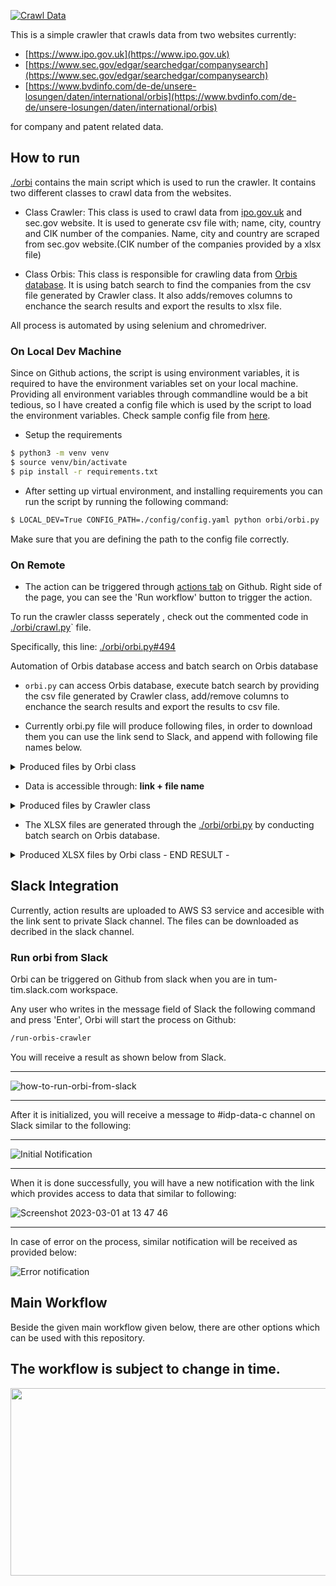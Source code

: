 [![Crawl Data](https://github.com/mrtrkmn/orbi/actions/workflows/execute.yaml/badge.svg)](https://github.com/mrtrkmn/orbi/actions/workflows/execute.yaml)

This is a simple crawler that crawls data from two websites currently:

- [https://www.ipo.gov.uk](https://www.ipo.gov.uk)
- [https://www.sec.gov/edgar/searchedgar/companysearch](https://www.sec.gov/edgar/searchedgar/companysearch)
- [https://www.bvdinfo.com/de-de/unsere-losungen/daten/international/orbis](https://www.bvdinfo.com/de-de/unsere-losungen/daten/international/orbis)

for company and patent related data.


## How to run 

[./orbi](https://github.com/mrtrkmn/orbi/tree/main/orbi) contains the main script which is used to run the crawler. It contains two different classes to crawl data from the websites.

- Class Crawler: This class is used to crawl data from [ipo.gov.uk](https://www.ipo.gov.uk) and sec.gov website. It is used to generate csv file with; name, city, country and CIK number of the companies. Name, city and country are scraped from sec.gov website.(CIK number of the companies provided by a xlsx file)

- Class Orbis: This class is responsible for crawling data from [Orbis database](https://www.bvdinfo.com/de-de/unsere-losungen/daten/international/orbis). It is using batch search to find the companies from the csv file generated by Crawler class. It also adds/removes columns to enchance the search results and export the results to xlsx file. 

All process is automated by using selenium and chromedriver.

### On Local Dev Machine

Since on Github actions, the script is using environment variables, it is required to have the environment variables set on your local machine.
Providing all environment variables through commandline would be a bit tedious, so I have created a config file which is used by the script to load the environment variables. Check sample config file from [here](./config/config-sample.yaml).

- Setup the requirements 

```bash 
$ python3 -m venv venv
$ source venv/bin/activate
$ pip install -r requirements.txt
```
- After setting up virtual environment, and installing requirements you can run the script by running the following command:

```bash
$ LOCAL_DEV=True CONFIG_PATH=./config/config.yaml python orbi/orbi.py
```

Make sure that you are defining the path to the config file correctly.


### On Remote

- The action can be triggered through [actions tab](https://github.com/mrtrkmn/orbi/actions/workflows/execute.yaml) on Github. Right side of the page, you can see the 'Run workflow' button to trigger the action.

To run the crawler classs seperately , check out the commented code in [./orbi/crawl.py](https://github.com/mrtrkmn/orbi/tree/main/orbi/orbi/crawl.py)` file.

Specifically, this line: [./orbi/orbi.py#494](https://github.com/mrtrkmn/orbi/tree/main/orbi/orbi/orbi.py#L494)


Automation of Orbis database access and batch search on Orbis database

- `orbi.py` can access Orbis database, execute batch search by providing the csv file generated by Crawler class, add/remove columns to enchance the search results and export the results to csv file.

- Currently orbi.py file will produce following files, in order to download them you can use the link send to Slack, and append with following file names below.

<details>
<summary>Produced files by Orbi class</summary>
<pre>
orbis_aggregated_data_{timestamp}.csv : example --> orbis_aggregated_data_13_01_2023.csv
orbis_aggregated_data_{timestamp}.xlsx : example --> orbis_aggregated_data_13_01_2023.xlsx
orbis_aggregated_data_licensee_{timestamp}.xlsx : example --> orbis_aggregated_data_licensee_14_01_2023.xlsx
orbis_aggregated_data_licensor_{timestamp}.xlsx : example --> orbis_aggregated_data_licensor_14_01_2023.xlsx
orbis_data_licensee_{timestamp}.csv : example --> orbis_data_licensee_14_01_2023.csv
orbis_data_licensee_14_01_2023.xlsx : example --> orbis_data_licensee_14_01_2023.xlsx
orbis_data_licensee_guo_{timestamp}.csv : example --> orbis_data_licensee_guo_14_01_2023.csv
orbis_data_licensee_guo_{timestamp}.xlsx : example --> orbis_data_licensee_guo_14_01_2023.xlsx
orbis_data_licensee_ish_{timestamp}.csv : example --> orbis_data_licensee_ish_14_01_2023.csv
orbis_data_licensee_ish_{timestamp}.xlsx : example --> orbis_data_licensee_ish_14_01_2023.xlsx
orbis_data_licensor_{timestamp}.csv  : example --> orbis_data_licensor_14_01_2023.csv
orbis_data_licensor_{timestamp}.xlsx : example --> orbis_data_licensor_14_01_2023.xlsx
orbis_data_licensor_guo_{timestamp}.csv : example --> orbis_data_licensor_guo_14_01_2023.csv
orbis_data_licensor_guo_{timestamp}.xlsx : example --> orbis_data_licensor_guo_14_01_2023.xlsx
orbis_data_licensor_ish_{timestamp}.csv : example --> orbis_data_licensor_ish_14_01_2023.csv
orbis_data_licensor_ish_{timestamp}.xlsx : example --> orbis_data_licensor_ish_14_01_2023.xlsx
- sample_data.xlsx
</pre>
</details>

- Data is accessible through: **link + file name** 

<details>
<summary>Produced files by Crawler class</summary>
<pre>
orbis_aggregated_data_{timestamp}.csv 
orbis_data_licensee_{timestamp}.csv
orbis_data_licensee_guo_{timestamp}.csv
orbis_data_licensee_ish_{timestamp}.csv
orbis_data_licensor_{timestamp}.csv
orbis_data_licensor_guo_{timestamp}.csv
orbis_data_licensor_ish_{timestamp}.csv
</pre>
</details>


- The XLSX files are generated through the [./orbi/orbi.py](https://github.com/mrtrkmn/orbi/tree/main/orbi/orbi/orbi.py) by conducting batch search on Orbis database.



<details>
<summary>Produced XLSX files  by Orbi class - END RESULT - </summary>
<pre>
orbis_aggregated_data_{timestamp}.xlsx
orbis_aggregated_data_licensee_{timestamp}.xlsx
orbis_aggregated_data_licensor_{timestamp}.xlsx
orbis_data_licensee_{timestamp}.xlsx
orbis_data_licensee_guo_{timestamp}.xlsx
orbis_data_licensee_ish_{timestamp}.xlsx
orbis_data_licensor_{timestamp}.xlsx
orbis_data_licensor_guo_{timestamp}.xlsx
orbis_data_licensor_ish_{timestamp}.xlsx
</pre>
</details>


## Slack Integration 

Currently, action results are uploaded to AWS S3 service and accesible with the link sent to private Slack channel. 
The files can be downloaded as decribed in the slack channel. 

### Run orbi from Slack

Orbi can be triggered on Github from slack when you are in tum-tim.slack.com workspace. 

Any user who writes in the message field of Slack the following command and press 'Enter', Orbi will start the process on Github: 

```bash 
/run-orbis-crawler 
```

You will receive a result as shown below from Slack. 

---

![how-to-run-orbi-from-slack](https://user-images.githubusercontent.com/13614433/222140712-86be7358-b90d-44fa-8cb8-6633a72d51e4.png)

---

After it is initialized, you will receive a message to #idp-data-c channel on Slack similar to the following:

---
![Initial Notification](https://user-images.githubusercontent.com/13614433/222143717-16cb6cfa-f9cb-4a10-a7aa-c71083e16ea4.png)

--- 
When it is done successfully, you will have a new notification with the link which provides access to data that similar to following: 

![Screenshot 2023-03-01 at 13 47 46](https://user-images.githubusercontent.com/13614433/222143625-3115dcc3-e49d-40ac-bc8d-2af362c66feb.png)

--- 

In case of error on the process, similar notification will be received as provided below: 


![Error notification](https://user-images.githubusercontent.com/13614433/222143963-d9d3443a-4e07-4adb-bcdd-a96360380934.png)


## Main Workflow 

Beside the given main workflow given below, there are other options which can be used with this repository. 

The workflow is subject to change in time. 
--- 
<img src="https://user-images.githubusercontent.com/13614433/213180207-3855244f-29f9-42c5-ab7f-9655f0c78479.png"  width="750" height="300">






